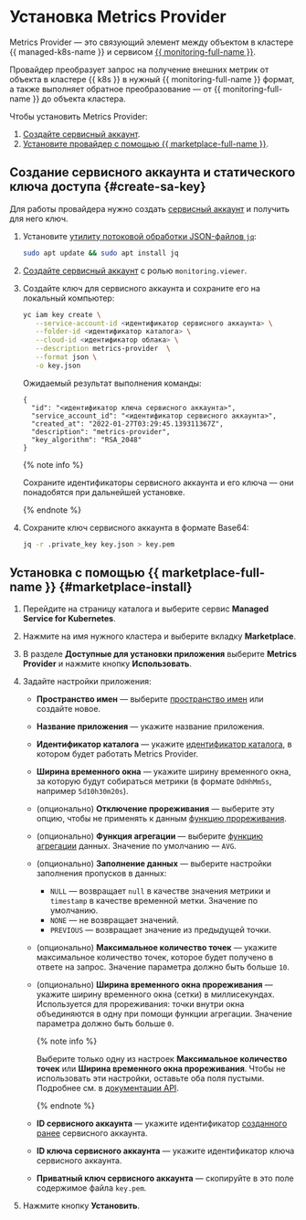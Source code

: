# Установка Metrics Provider

Metrics Provider — это связующий элемент между объектом в кластере {{ managed-k8s-name }} и сервисом [{{ monitoring-full-name }}](../../../monitoring/concepts/index.md).

Провайдер преобразует запрос на получение внешних метрик от объекта в кластере {{ k8s }} в нужный {{ monitoring-full-name }} формат, а также выполняет обратное преобразование — от {{ monitoring-full-name }} до объекта кластера.

Чтобы установить Metrics Provider:

1. [Создайте сервисный аккаунт](#create-sa-key).
1. [Установите провайдер с помощью {{ marketplace-full-name }}](#marketplace-install).

## Создание сервисного аккаунта и статического ключа доступа {#create-sa-key}

Для работы провайдера нужно создать [сервисный аккаунт](../../../iam/concepts/users/service-accounts.md) и получить для него ключ.

1. Установите [утилиту потоковой обработки JSON-файлов `jq`](https://stedolan.github.io/jq/):

    ```bash
    sudo apt update && sudo apt install jq
    ```

1. [Создайте сервисный аккаунт](../../../iam/operations/sa/create.md) с ролью `monitoring.viewer`.

1. Создайте ключ для сервисного аккаунта и сохраните его на локальный компьютер:

    ```bash
    yc iam key create \
       --service-account-id <идентификатор сервисного аккаунта> \
       --folder-id <идентификатор каталога> \
       --cloud-id <идентификатор облака> \
       --description metrics-provider  \
       --format json \
       -o key.json
    ```

    Ожидаемый результат выполнения команды:

    ```text
    {
      "id": "<идентификатор ключа сервисного аккаунта>",
      "service_account_id": "<идентификатор сервисного аккаунта>",
      "created_at": "2022-01-27T03:29:45.139311367Z",
      "description": "metrics-provider",
      "key_algorithm": "RSA_2048"
    }
    ```

    {% note info %}

    Сохраните идентификаторы сервисного аккаунта и его ключа — они понадобятся при дальнейшей установке.

    {% endnote %}

1. Сохраните ключ сервисного аккаунта в формате Base64:

    ```bash
    jq -r .private_key key.json > key.pem
    ```

## Установка с помощью {{ marketplace-full-name }} {#marketplace-install}

1. Перейдите на страницу каталога и выберите сервис **Managed Service for Kubernetes**.
1. Нажмите на имя нужного кластера и выберите вкладку **Marketplace**.
1. В разделе **Доступные для установки приложения** выберите **Metrics Provider** и нажмите кнопку **Использовать**.
1. Задайте настройки приложения:

    * **Пространство имен** — выберите [пространство имен](../../concepts/index.md#namespace) или создайте новое.
    * **Название приложения** — укажите название приложения.
    * **Идентификатор каталога** — укажите [идентификатор каталога](../../../resource-manager/concepts/resources-hierarchy.md#folder), в котором будет работать Metrics Provider.
    * **Ширина временного окна** — укажите ширину временного окна, за которую будут собираться метрики (в формате `DdHhMmSs`, например `5d10h30m20s`).
    * (опционально) **Отключение прореживания** — выберите эту опцию, чтобы не применять к данным [функцию прореживания](../../../monitoring/concepts/decimation.md).
    * (опционально) **Функция агрегации** — выберите [функцию агрегации](../../../monitoring/concepts/querying.md#combine-functions) данных. Значение по умолчанию — `AVG`.
    * (опционально) **Заполнение данных** — выберите настройки заполнения пропусков в данных:
        * `NULL` — возвращает `null` в качестве значения метрики и `timestamp` в качестве временной метки. Значение по умолчанию.
        * `NONE` — не возвращает значений.
        * `PREVIOUS` — возвращает значение из предыдущей точки.
    * (опционально) **Максимальное количество точек** — укажите максимальное количество точек, которое будет получено в ответе на запрос. Значение параметра должно быть больше `10`.
    * (опционально) **Ширина временного окна прореживания** — укажите ширину временного окна (сетки) в миллисекундах. Используется для прореживания: точки внутри окна объединяются в одну при помощи функции агрегации. Значение параметра должно быть больше `0`.

        {% note info %}

        Выберите только одну из настроек **Максимальное количество точек** или **Ширина временного окна прореживания**. Чтобы не использовать эти настройки, оставьте оба поля пустыми. Подробнее см. в [документации API](../../../monitoring/api-ref/MetricsData/read.md).

        {% endnote %}

    * **ID сервисного аккаунта** — укажите идентификатор [созданного ранее](#create-sa-key) сервисного аккаунта.
    * **ID ключа сервисного аккаунта** — укажите идентификатор ключа сервисного аккаунта.
    * **Приватный ключ сервисного аккаунта** — скопируйте в это поле содержимое файла `key.pem`.

1. Нажмите кнопку **Установить**.

